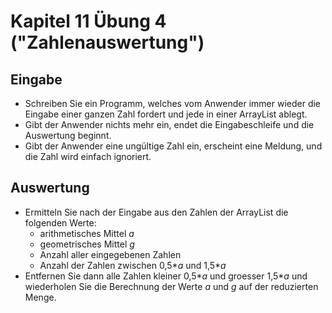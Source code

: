 # Kapitel 11 Übung 4 ("Zahlenauswertung")

## Eingabe

* Schreiben Sie ein Programm, welches vom Anwender immer wieder die Eingabe einer ganzen Zahl fordert und jede in einer ArrayList ablegt.
* Gibt der Anwender nichts mehr ein, endet die Eingabeschleife und die Auswertung beginnt.
* Gibt der Anwender eine ungültige Zahl ein, erscheint eine Meldung, und die Zahl wird einfach ignoriert.

## Auswertung

* Ermitteln Sie nach der Eingabe aus den Zahlen der ArrayList die folgenden Werte:
  * arithmetisches Mittel _a_
  * geometrisches Mittel _g_
  * Anzahl aller eingegebenen Zahlen
  * Anzahl der Zahlen zwischen 0,5\*_a_ und 1,5\*_a_
* Entfernen Sie dann alle Zahlen kleiner 0,5\*_a_ und groesser 1,5\*_a_ und wiederholen Sie die Berechnung der Werte _a_ und _g_ auf der reduzierten Menge.
